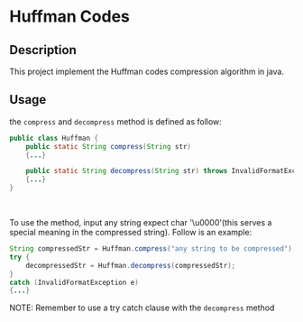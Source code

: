 # Huffman Codes

## Description
This project implement the Huffman codes compression algorithm in java.

## Usage
the ```compress``` and ```decompress``` method is defined as follow:
```java
public class Huffman {
	public static String compress(String str)
	{...}

	public static String decompress(String str) throws InvalidFormatException
	{...}
}
```
<br>

To use the method, input any string expect char '\u0000'(this serves a special
meaning in the compressed string). Follow is an example:
```java
String compressedStr = Huffman.compress("any string to be compressed");
try {
	decompressedStr = Huffman.decompress(compressedStr);	
} 
catch (InvalidFormatException e)
{...}
```
NOTE: Remember to use a try catch clause with the ```decompress``` method
